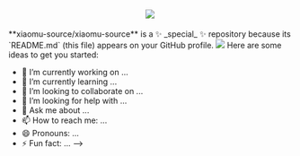 <h1 align="center"> <a href="https://sunguoqi.com/"> <img src="https://readme-typing-svg.herokuapp.com/?lines=print(%22Hello%2C%20World!%22);小木同学祝您今天愉快!&center=true&size=27"> </a> </h1>
**xiaomu-source/xiaomu-source** is a ✨ _special_ ✨ repository because its `README.md` (this file) appears on your GitHub profile.
<img src="https://camo.githubusercontent.com/c31248d607b3c8fe3175a3b6ca8d8f297ec4e2ce91daefa658ab2c34982890ea/68747470733a2f2f63646e2e6a7364656c6976722e6e65742f67682f73756e3032323553554e2f73756e3032323553554e2f6173736574732f696d616765732f636f64696e672e676966" data-canonical-src="https://cdn.jsdelivr.net/gh/sun0225SUN/sun0225SUN/assets/images/coding.gif" style="visibility:visible;max-width:100%;">
Here are some ideas to get you started:

- 🔭 I’m currently working on ...
- 🌱 I’m currently learning ...
- 👯 I’m looking to collaborate on ...
- 🤔 I’m looking for help with ...
- 💬 Ask me about ...
- 📫 How to reach me: ...
- 😄 Pronouns: ...
- ⚡ Fun fact: ...
-->
